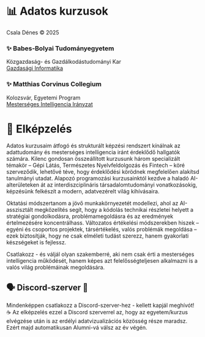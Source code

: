# 📊 Adatos kurzusok
Csala Dénes © 2025


### ✨ Babes-Bolyai Tudományegyetem  
Közgazdaság- és Gazdálkodástudományi Kar   
[Gazdasági Informatika](https://github.com/csaladenes/courses/tree/main/UBB)

### ✨ Matthias Corvinus Collegium  
Kolozsvár, Egyetemi Program  
[Mesterséges Intelligencia Irányzat](https://github.com/csaladenes/courses/tree/main/MCC)

# 🧩 Elképzelés
Adatos kurzusaim átfogó és strukturált képzési rendszert kínálnak az adattudomány és mesterséges intelligencia iránt érdeklődő hallgatók számára. Kilenc gondosan összeállított kurzusunk három specializált témakör – Gépi Látás, Természetes Nyelvfeldolgozás és Fintech – köré szerveződik, lehetővé téve, hogy érdeklődési körödnek megfelelően alakítsd tanulmányi utadat. Alapozó programozási kurzusainktól kezdve a haladó AI-alterületeken át az interdiszciplináris társadalomtudományi vonatkozásokig, képzésünk felkészít a modern, adatvezérelt világ kihívásaira.

Oktatási módszertanom a jövő munkakörnyezetét modellezi, ahol az AI-asszisztált megközelítés segít, hogy a kódolás technikai részletei helyett a stratégiai gondolkodásra, problémamegoldásra és az eredmények értelmezésére koncentrálhass. Változatos értékelési módszerekben hiszek – egyéni és csoportos projektek, társértékelés, valós problémák megoldása – ezek biztosítják, hogy ne csak elméleti tudást szerezz, hanem gyakorlati készségeket is fejlessz. 

Csatlakozz - és váljál olyan szakemberré, aki nem csak érti a mesterséges intelligencia működését, hanem képes azt felelősségteljesen alkalmazni is a valós világ problémáinak megoldására.

## 🗣️ Discord-szerver 🦜
Mindenképpen csatlakozz a Discord-szerver-hez - kellett kapjál meghívót! ☕ Az elképzelés ezzel a Discord szerverrel az, hogy az egyetem/kurzus elvégzése után is az erdélyi adatvizualizációs közösség része maradsz. Ezért majd automatikusan Alumni-vá válsz az év végén.

